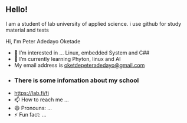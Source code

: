 ## Hello!
I am a student of lab university of applied science. i use github for study material and tests

Hi, I'm Peter Adedayo Oketade 

- 👀 I’m interested in ... Linux, embedded System and C##
- 🌱 I’m currently learning Phyton, linux and AI
- My email address is oketdepeteradedayo@gmail.com
- ### There is some infomation about my school
- https://lab.fi/fi
- 📫 How to reach me ...
- 😄 Pronouns: ...
- ⚡ Fun fact: ...

<!---
oketade/oketade is a ✨ special ✨ repository because its `README.md` (this file) appears on your GitHub profile.
You can click the Preview link to take a look at your changes.
--->
